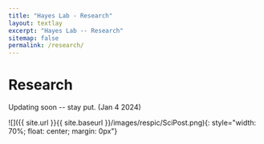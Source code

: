 ```yaml
---
title: "Hayes Lab - Research"
layout: textlay
excerpt: "Hayes Lab -- Research"
sitemap: false
permalink: /research/
---
```


# Research

Updating soon -- stay put. (Jan 4 2024)

![]({{ site.url }}{{ site.baseurl }}/images/respic/SciPost.png){: style="width: 70%; float: center; margin: 0px"}


